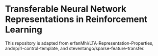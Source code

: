 Transferable Neural Network Representations in Reinforcement Learning
=====================

This repository is adapted from erfanMhi/LTA-Representation-Properties, andnp/rl-control-template, and steventango/sparse-feature-transfer.